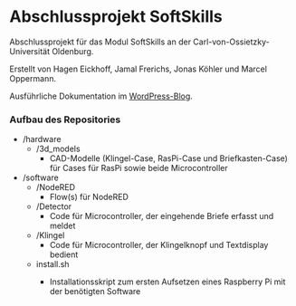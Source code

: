 # Abschlussprojekt SoftSkills
Abschlussprojekt für das Modul SoftSkills an der Carl-von-Ossietzky-Universität Oldenburg.

Erstellt von Hagen Eickhoff, Jamal Frerichs, Jonas Köhler und Marcel Oppermann.
 
Ausführliche Dokumentation im [WordPress-Blog](https://wp.uni-oldenburg.de/soft-skills-und-technische-kompetenz-wise20202021-sosepg-2/).

### Aufbau des Repositories
- /hardware
    - /3d_models
        - CAD-Modelle (Klingel-Case, RasPi-Case und Briefkasten-Case) für Cases für RasPi sowie beide Microcontroller
- /software
  - /NodeRED
    - Flow(s) für NodeRED
  - /Detector
    - Code für Microcontroller, der eingehende Briefe erfasst und meldet
  - /Klingel
    - Code für Microcontroller, der Klingelknopf und Textdisplay bedient
  - install<span/>.sh
    - Installationsskript zum ersten Aufsetzen eines Raspberry Pi mit der benötigten Software
